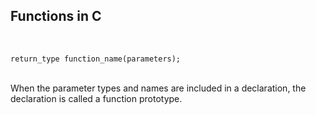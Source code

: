 ## Functions in C

<br>

```
return_type function_name(parameters);

```

<br>
When the parameter types and names are included in a declaration, the declaration is called a function prototype.

